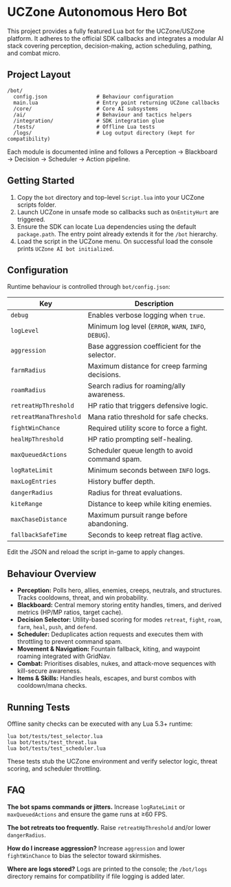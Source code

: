 # UCZone Autonomous Hero Bot

This project provides a fully featured Lua bot for the UCZone/USZone platform. It adheres to the official SDK callbacks and integrates a modular AI stack covering perception, decision-making, action scheduling, pathing, and combat micro.

## Project Layout

```
/bot/
  config.json                # Behaviour configuration
  main.lua                   # Entry point returning UCZone callbacks
  /core/                     # Core AI subsystems
  /ai/                       # Behaviour and tactics helpers
  /integration/              # SDK integration glue
  /tests/                    # Offline Lua tests
  /logs/                     # Log output directory (kept for compatibility)
```

Each module is documented inline and follows a Perception → Blackboard → Decision → Scheduler → Action pipeline.

## Getting Started

1. Copy the `bot` directory and top-level `Script.lua` into your UCZone scripts folder.
2. Launch UCZone in unsafe mode so callbacks such as `OnEntityHurt` are triggered.
3. Ensure the SDK can locate Lua dependencies using the default `package.path`. The entry point already extends it for the `/bot` hierarchy.
4. Load the script in the UCZone menu. On successful load the console prints `UCZone AI bot initialized`.

## Configuration

Runtime behaviour is controlled through `bot/config.json`:

| Key | Description |
| --- | ----------- |
| `debug` | Enables verbose logging when `true`. |
| `logLevel` | Minimum log level (`ERROR`, `WARN`, `INFO`, `DEBUG`). |
| `aggression` | Base aggression coefficient for the selector. |
| `farmRadius` | Maximum distance for creep farming decisions. |
| `roamRadius` | Search radius for roaming/ally awareness. |
| `retreatHpThreshold` | HP ratio that triggers defensive logic. |
| `retreatManaThreshold` | Mana ratio threshold for safe checks. |
| `fightWinChance` | Required utility score to force a fight. |
| `healHpThreshold` | HP ratio prompting self-healing. |
| `maxQueuedActions` | Scheduler queue length to avoid command spam. |
| `logRateLimit` | Minimum seconds between `INFO` logs. |
| `maxLogEntries` | History buffer depth. |
| `dangerRadius` | Radius for threat evaluations. |
| `kiteRange` | Distance to keep while kiting enemies. |
| `maxChaseDistance` | Maximum pursuit range before abandoning. |
| `fallbackSafeTime` | Seconds to keep retreat flag active. |

Edit the JSON and reload the script in-game to apply changes.

## Behaviour Overview

- **Perception:** Polls hero, allies, enemies, creeps, neutrals, and structures. Tracks cooldowns, threat, and win probability.
- **Blackboard:** Central memory storing entity handles, timers, and derived metrics (HP/MP ratios, target cache).
- **Decision Selector:** Utility-based scoring for modes `retreat`, `fight`, `roam`, `farm`, `heal`, `push`, and `defend`.
- **Scheduler:** Deduplicates action requests and executes them with throttling to prevent command spam.
- **Movement & Navigation:** Fountain fallback, kiting, and waypoint roaming integrated with GridNav.
- **Combat:** Prioritises disables, nukes, and attack-move sequences with kill-secure awareness.
- **Items & Skills:** Handles heals, escapes, and burst combos with cooldown/mana checks.

## Running Tests

Offline sanity checks can be executed with any Lua 5.3+ runtime:

```
lua bot/tests/test_selector.lua
lua bot/tests/test_threat.lua
lua bot/tests/test_scheduler.lua
```

These tests stub the UCZone environment and verify selector logic, threat scoring, and scheduler throttling.

## FAQ

**The bot spams commands or jitters.** Increase `logRateLimit` or `maxQueuedActions` and ensure the game runs at ≥60 FPS.

**The bot retreats too frequently.** Raise `retreatHpThreshold` and/or lower `dangerRadius`.

**How do I increase aggression?** Increase `aggression` and lower `fightWinChance` to bias the selector toward skirmishes.

**Where are logs stored?** Logs are printed to the console; the `/bot/logs` directory remains for compatibility if file logging is added later.

